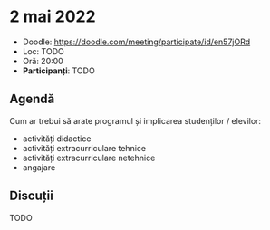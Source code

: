 # 2 mai 2022

* Doodle: https://doodle.com/meeting/participate/id/en57jORd
* Loc: TODO
* Oră: 20:00
* **Participanți**: TODO

## Agendă

Cum ar trebui să arate programul și implicarea studenților / elevilor:
* activități didactice
* activități extracurriculare tehnice
* activități extracurriculare netehnice
* angajare

## Discuții

TODO

